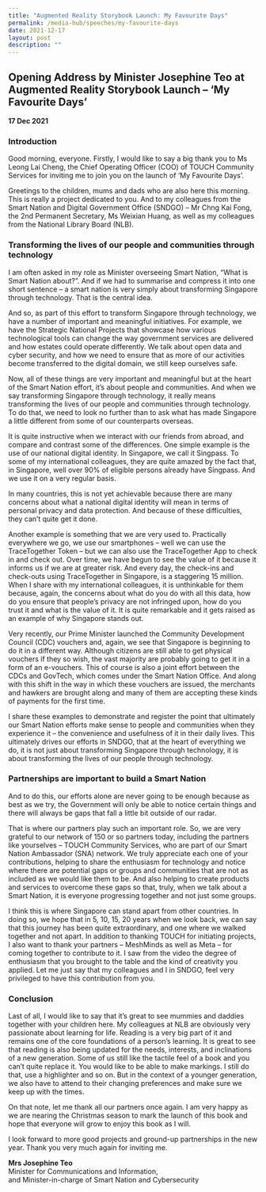 ```yaml
---
title: "Augmented Reality Storybook Launch: My Favourite Days"
permalink: /media-hub/speeches/my-favourite-days
date: 2021-12-17
layout: post
description: ""
---
```

## Opening Address by Minister Josephine Teo at Augmented Reality Storybook Launch – ‘My Favourite Days’

**17 Dec 2021**

### Introduction

Good morning, everyone. Firstly, I would like to say a big thank you to Ms Leong Lai Cheng, the Chief Operating Officer (COO) of TOUCH Community Services for inviting me to join you on the launch of ‘My Favourite Days’.

Greetings to the children, mums and dads who are also here this morning. This is really a project dedicated to you. And to my colleagues from the Smart Nation and Digital Government Office (SNDGO) – Mr Chng Kai Fong, the 2nd Permanent Secretary, Ms Weixian Huang, as well as my colleagues from the National Library Board (NLB). 

### Transforming the lives of our people and communities through technology

I am often asked in my role as Minister overseeing Smart Nation, “What is Smart Nation about?”. And if we had to summarise and compress it into one short sentence – a smart nation is very simply about transforming Singapore through technology. That is the central idea. 

And so, as part of this effort to transform Singapore through technology, we have a number of important and meaningful initiatives. For example, we have the Strategic National Projects that showcase how various technological tools can change the way government services are delivered and how estates could operate differently. We talk about open data and cyber security, and how we need to ensure that as more of our activities become transferred to the digital domain, we still keep ourselves safe. 

Now, all of these things are very important and meaningful but at the heart of the Smart Nation effort, it’s about people and communities. And when we say transforming Singapore through technology, it really means transforming the lives of our people and communities through technology. To do that, we need to look no further than to ask what has made Singapore a little different from some of our counterparts overseas. 

It is quite instructive when we interact with our friends from abroad, and compare and contrast some of the differences. One simple example is the use of our national digital identity. In Singapore, we call it Singpass. To some of my international colleagues, they are quite amazed by the fact that, in Singapore, well over 90% of eligible persons already have Singpass. And we use it on a very regular basis. 

In many countries, this is not yet achievable because there are many concerns about what a national digital identity will mean in terms of personal privacy and data protection. And because of these difficulties, they can’t quite get it done. 

Another example is something that we are very used to. Practically everywhere we go, we use our smartphones – well we can use the TraceTogether Token – but we can also use the TraceTogether App to check in and check out. Over time, we have begun to see the value of it because it informs us if we are at greater risk. And every day, the check-ins and check-outs using TraceTogether in Singapore, is a staggering 15 million. When I share with my international colleagues, it is unthinkable for them because, again, the concerns about what do you do with all this data, how do you ensure that people’s privacy are not infringed upon, how do you trust it and what is the value of it. It is quite remarkable and it gets raised as an example of why Singapore stands out.

Very recently, our Prime Minister launched the Community Development Council (CDC) vouchers and, again, we see that Singapore is beginning to do it in a different way. Although citizens are still able to get physical vouchers if they so wish, the vast majority are probably going to get it in a form of an e-vouchers. This of course is also a joint effort between the CDCs and GovTech, which comes under the Smart Nation Office. And along with this shift in the way in which these vouchers are issued, the merchants and hawkers are brought along and many of them are accepting these kinds of payments for the first time. 

I share these examples to demonstrate and register the point that ultimately our Smart Nation efforts make sense to people and communities when they experience it – the convenience and usefulness of it in their daily lives. This ultimately drives our efforts in SNDGO, that at the heart of everything we do, it is not just about transforming Singapore through technology, it is about transforming the lives of our people through technology.

### Partnerships are important to build a Smart Nation 

And to do this, our efforts alone are never going to be enough because as best as we try, the Government will only be able to notice certain things and there will always be gaps that fall a little bit outside of our radar. 

That is where our partners play such an important role. So, we are very grateful to our network of 150 or so partners today, including the partners like yourselves – TOUCH Community Services, who are part of our Smart Nation Ambassador (SNA) network. We truly appreciate each one of your contributions, helping to share the enthusiasm for technology and notice where there are potential gaps or groups and communities that are not as included as we would like them to be. And also helping to create products and services to overcome these gaps so that, truly, when we talk about a Smart Nation, it is everyone progressing together and not just some groups. 

I think this is where Singapore can stand apart from other countries. In doing so, we hope that in 5, 10, 15, 20 years when we look back, we can say that this journey has been quite extraordinary, and one where we walked together and not apart. In addition to thanking TOUCH for initiating projects, I also want to thank your partners – MeshMinds as well as Meta – for coming together to contribute to it. I saw from the video the degree of enthusiasm that you brought to the table and the kind of creativity you applied. Let me just say that my colleagues and I in SNDGO, feel very privileged to have this contribution from you. 

### Conclusion

Last of all, I would like to say that it’s great to see mummies and daddies together with your children here. My colleagues at NLB are obviously very passionate about learning for life. Reading is a very big part of it and remains one of the core foundations of a person’s learning. It is great to see that reading is also being updated for the needs, interests, and inclinations of a new generation. Some of us still like the tactile feel of a book and you can’t quite replace it. You would like to be able to make markings. I still do that, use a highlighter and so on. But in the context of a younger generation, we also have to attend to their changing preferences and make sure we keep up with the times. 

On that note, let me thank all our partners once again. I am very happy as we are nearing the Christmas season to mark the launch of this book and hope that everyone will grow to enjoy this book as I will. 

I look forward to more good projects and ground-up partnerships in the new year. Thank you very much again for inviting me.

**Mrs Josephine Teo**<br>
Minister for Communications and Information,<br>
and Minister-in-charge of Smart Nation and Cybersecurity